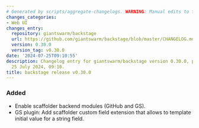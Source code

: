 ```yaml
---
# Generated by scripts/aggregate-changelogs. WARNING: Manual edits to this files will be overwritten.
changes_categories:
- Web UI
changes_entry:
  repository: giantswarm/backstage
  url: https://github.com/giantswarm/backstage/blob/master/CHANGELOG.md#0300---2024-07-25
  version: 0.30.0
  version_tag: v0.30.0
date: '2024-07-25T09:10:55'
description: Changelog entry for giantswarm/backstage version 0.30.0, published on
  25 July 2024, 09:10.
title: backstage release v0.30.0
---
```


### Added
- Enable scaffolder backend modules (GitHub and GS).
- GS plugin: Add scaffolder custom field extension that allows to template initial value for a string field.
